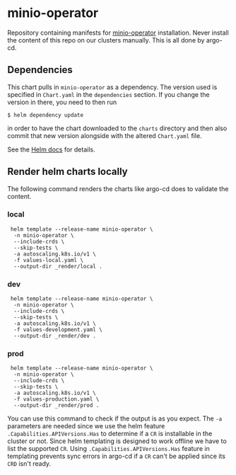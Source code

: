 # minio-operator

Repository containing manifests for
[minio-operator](https://min.io/docs/minio/kubernetes/upstream/operations/installation.html)
installation. Never install the content of this repo on our clusters manually. This is all done by argo-cd.

## Dependencies

This chart pulls in `minio-operator` as a dependency. The version
used is specified in `Chart.yaml` in the `dependencies` section.
If you change the version in there, you need to then run

    $ helm dependency update

in order to have the chart downloaded to the `charts` directory
and then also commit that new version alongside with the altered
`Chart.yaml` file.

See the [Helm docs](https://helm.sh/docs/topics/charts/#chart-dependencies)
for details.


## Render helm charts locally

The following command renders the charts like argo-cd does to validate the content.

### local

```
 helm template --release-name minio-operator \
  -n minio-operator \
  --include-crds \
  --skip-tests \
  -a autoscaling.k8s.io/v1 \
  -f values-local.yaml \
  --output-dir _render/local . 
```

### dev

```
 helm template --release-name minio-operator \
  -n minio-operator \
  --include-crds \
  --skip-tests \
  -a autoscaling.k8s.io/v1 \
  -f values-development.yaml \
  --output-dir _render/dev . 
```

### prod

```
 helm template --release-name minio-operator \
  -n minio-operator \
  --include-crds \
  --skip-tests \
  -a autoscaling.k8s.io/v1 \
  -f values-production.yaml \
  --output-dir _render/prod . 
```

You can use this command to check if the output is as you expect. The `-a` parameters are needed since we use the
helm feature `.Capabilities.APIVersions.Has` to determine if a `CR` is installable in the cluster or not. Since
helm templating is designed to work offline we have to list the supported `CR`. Using `.Capabilities.APIVersions.Has`
feature in templating prevents sync errors in argo-cd if a `CR` can't be applied since its `CRD` isn't ready.
